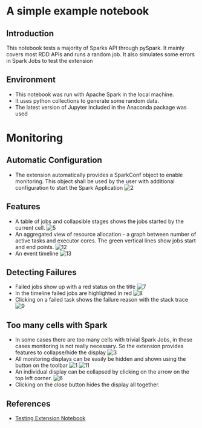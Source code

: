 # A simple example notebook

## Introduction
This notebook tests a majority of Sparks API through pySpark.
It mainly covers most RDD APIs and runs a random job.
It also simulates some errors in Spark Jobs to test the extension

## Environment
- This notebook was run with Apache Spark in the local machine.
- It uses python collections to generate some random data.
- The latest version of Jupyter included in the Anaconda package was used



# Monitoring

## Automatic Configuration
- The extension automatically provides a SparkConf object to enable monitoring. This object shall be used by the user with additional configuration to start the Spark Application
![2](https://user-images.githubusercontent.com/6822941/29601989-d5fe5474-87fb-11e7-8589-3a46e8d369e3.png)
## Features
- A table of jobs and collapsible stages shows the jobs started by the current cell.
![5](https://user-images.githubusercontent.com/6822941/29601990-d6256a1e-87fb-11e7-94cb-b4418c61d221.png)
- An aggregated view of resource allocation - a graph between number of active tasks and executor cores. The green vertical lines show jobs start and end points.
![12](https://user-images.githubusercontent.com/6822941/29601998-d657bbae-87fb-11e7-9354-d8b5c659e8df.png)
- An event timeline
![13](https://user-images.githubusercontent.com/6822941/29601997-d6533840-87fb-11e7-90ce-daa0fe73b9e5.png)
## Detecting Failures
- Failed jobs show up with a red status on the title 
![7](https://user-images.githubusercontent.com/6822941/29601995-d632b66a-87fb-11e7-957c-0ddc5dea40f3.png)
- In the timeline failed jobs are highlighted in red 
![8](https://user-images.githubusercontent.com/6822941/29601992-d629a30e-87fb-11e7-819b-3526ae1fdab4.png)
- Clicking on a failed task shows the failure reason with the stack trace 
![9](https://user-images.githubusercontent.com/6822941/29601994-d62f76bc-87fb-11e7-9b73-dbcb29f29717.png)

## Too many cells with Spark
- In some cases there are too many cells with trivial Spark Jobs, in these cases monitoring is not really necessary. So the extension provides features to collapse/hide the display
![3](https://user-images.githubusercontent.com/6822941/29601991-d62868c2-87fb-11e7-819c-20f9eb0663e0.png)
- All monitoring displays can be easily be hidden and shown using the button on the toolbar
![1](https://user-images.githubusercontent.com/6822941/29601987-d5d4c500-87fb-11e7-92ca-05a634da5189.png)
![11](https://user-images.githubusercontent.com/6822941/29601996-d652db0c-87fb-11e7-983e-f9fa40325696.png)
- An individual display can be collapsed by clicking on the arrow on the top left corner.
![6](https://user-images.githubusercontent.com/6822941/29601993-d62db44e-87fb-11e7-8737-d6d36f838ef6.png)
- Clicking on the close button hides the display all together.


## References
- [Testing Extension Notebook](https://github.com/krishnan-r/sparkmonitor/blob/master/notebooks/Testing%20Extension.ipynb)